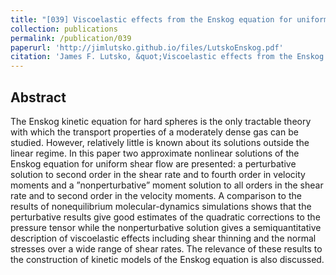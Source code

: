 ```yaml
---
title: "[039] Viscoelastic effects from the Enskog equation for uniform shear flow"
collection: publications
permalink: /publication/039
paperurl: 'http://jimlutsko.github.io/files/LutskoEnskog.pdf'
citation: 'James F. Lutsko, &quot;Viscoelastic effects from the Enskog equation for uniform shear flow&quot;, <i>Phys. Rev. E</i>, <strong>58</strong>, 434 (1998)'
---
```

Abstract
---
The Enskog kinetic equation for hard spheres is the only tractable theory with which the transport properties of a moderately dense gas can be studied. However, relatively little is known about its solutions outside the linear regime. In this paper two approximate nonlinear solutions of the Enskog equation for uniform shear flow are presented: a perturbative solution to second order in the shear rate and to fourth order in velocity moments and a ”nonperturbative” moment solution to all orders in the shear rate and to second order in the velocity moments. A comparison to the results of nonequilibrium molecular-dynamics simulations shows that the perturbative results give good estimates of the quadratic corrections to the pressure tensor while the nonperturbative solution gives a semiquantitative description of viscoelastic effects including shear thinning and the normal stresses over a wide range of shear rates. The relevance of these results to the construction of kinetic models of the Enskog equation is also discussed.

